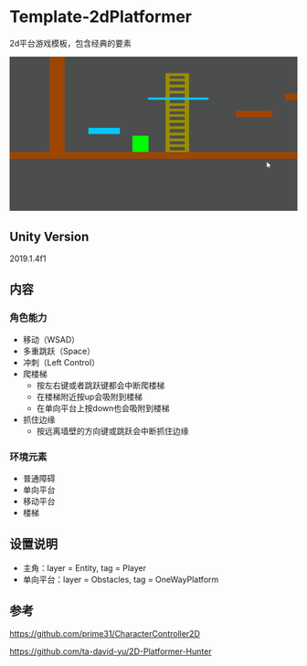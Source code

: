 # Template-2dPlatformer
2d平台游戏模板，包含经典的要素

![](./Doc/Images/Demo.gif)

## Unity Version

2019.1.4f1



## 内容

### 角色能力

* 移动（WSAD）
* 多重跳跃（Space）
* 冲刺（Left Control）
* 爬楼梯
  * 按左右键或者跳跃键都会中断爬楼梯
  * 在楼梯附近按up会吸附到楼梯
  * 在单向平台上按down也会吸附到楼梯
* 抓住边缘
  * 按远离墙壁的方向键或跳跃会中断抓住边缘

### 环境元素

* 普通障碍
* 单向平台
* 移动平台
* 楼梯



## 设置说明

* 主角：layer = Entity, tag = Player
* 单向平台：layer = Obstacles, tag = OneWayPlatform



## 参考

<https://github.com/prime31/CharacterController2D>

<https://github.com/ta-david-yu/2D-Platformer-Hunter>
